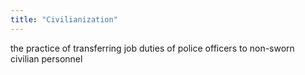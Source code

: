 ```yaml
---
title: "Civilianization"
---
```

the practice of transferring job duties of police officers to non-sworn civilian personnel

